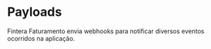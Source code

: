 # Payloads

Fintera Faturamento envia webhooks para notificar diversos eventos ocorridos na aplicação.
